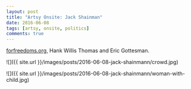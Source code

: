 ```yaml
---
layout: post
title: "Artsy Onsite: Jack Shainman"
date: 2016-06-08
tags: [artsy, onsite, politics]
comments: true
---
```

[forfreedoms.org](http://www.forfreedoms.org), Hank Willis Thomas and Eric Gottesman.

![]({{ site.url }}/images/posts/2016-06-08-jack-shainmann/crowd.jpg)

![]({{ site.url }}/images/posts/2016-06-08-jack-shainmann/woman-with-child.jpg)

